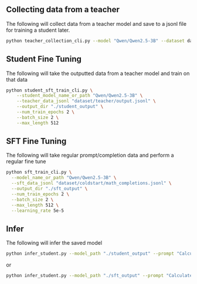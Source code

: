 ## Collecting data from a teacher
The following will collect data from a teacher model and save to a jsonl file for training a student later.

```bash
python teacher_collection_cli.py --model "Qwen/Qwen2.5-3B" --dataset dataset/teacher/input.jsonl --output dataset/teacher/output.jsonl --device cpu --batch_size 2 --G 4
```

## Student Fine Tuning
The following will take the outputted data from a teacher model and train on that data

```bash
python student_sft_train_cli.py \
    --student_model_name_or_path "Qwen/Qwen2.5-3B" \
    --teacher_data_jsonl "dataset/teacher/output.jsonl" \
    --output_dir "./student_output" \
    --num_train_epochs 2 \
    --batch_size 2 \
    --max_length 512
```

## SFT Fine Tuning
The following will take regular prompt/completion data and perform a regular fine tune

```bash
python sft_train_cli.py \
  --model_name_or_path "Qwen/Qwen2.5-3B" \
  --sft_data_jsonl "dataset/coldstart/math_completions.jsonl" \
  --output_dir "./sft_output" \
  --num_train_epochs 2 \
  --batch_size 2 \
  --max_length 512 \
  --learning_rate 5e-5
```

## Infer
The following will infer the saved model

```bash
python infer_student.py --model_path "./student_output" --prompt "Calculate 50 - 123."
```

or

```bash
python infer_student.py --model_path "./sft_output" --prompt "Calculate 50 - 123."
```